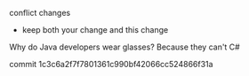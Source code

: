 conflict changes
- keep both your change and this change

Why do Java developers wear glasses? Because they can't C#


commit 1c3c6a2f7f7801361c990bf42066cc524866f31a


